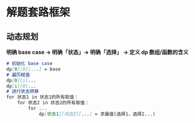 # 解题套路框架

## 动态规划

**明确 base case -> 明确「状态」-> 明确「选择」 -> 定义 dp 数组/函数的含义**

```markdown
# 初始化 base case
dp[0][0][...] = base
# 遍历赋值
dp[0][i]...
dp[i][0]...
# 进行状态转移
for 状态1 in 状态1的所有取值：
    for 状态2 in 状态2的所有取值：
        for ...
            dp[状态1][状态2][...] = 求最值(选择1，选择2...)
```